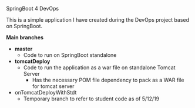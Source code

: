 SpringBoot 4 DevOps



This is a simple application I have created during the DevOps project based on SpringBoot.



**Main branches**

* **master**
  * Code to run on SpringBoot standalone
* **tomcatDeploy**
  * Code to run the application as a war file on standalone Tomcat Server
    * Has the necessary POM file dependency to pack as a WAR file for tomcat server
* onTomcatDeployWithStdt
  * Temporary branch to refer to student code as of 5/12/19